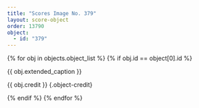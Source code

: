 ```yaml
---
title: "Scores Image No. 379"
layout: score-object
order: 13790
object:
  - id: "379"
---
```


{% for obj in objects.object_list %}
{% if obj.id == object[0].id %}

{{ obj.extended_caption }}

{{ obj.credit }} {.object-credit}

{% endif %}
{% endfor %}
